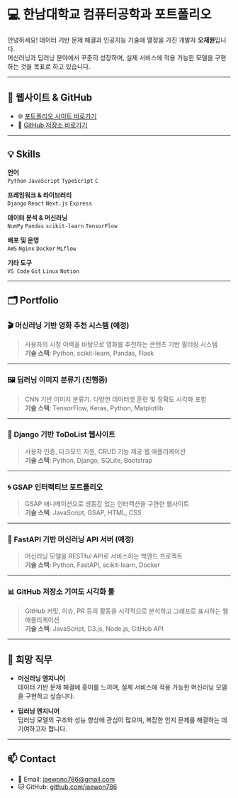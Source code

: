 # 💻 한남대학교 컴퓨터공학과 포트폴리오

안녕하세요! 데이터 기반 문제 해결과 인공지능 기술에 열정을 가진 개발자 **오재원**입니다.  
머신러닝과 딥러닝 분야에서 꾸준히 성장하며, 실제 서비스에 적용 가능한 모델을 구현하는 것을 목표로 하고 있습니다.

---

## 🔗 웹사이트 & GitHub

- 🌐 [포트폴리오 사이트 바로가기](https://jaewon786.github.io/jaewon786/)
- 📁 [GitHub 저장소 바로가기](https://github.com/jaewon786/jaewon786)

---

## 💡 Skills

**언어**  
`Python` `JavaScript` `TypeScript` `C`

**프레임워크 & 라이브러리**  
`Django` `React` `Next.js` `Express`

**데이터 분석 & 머신러닝**  
`NumPy` `Pandas` `scikit-learn` `TensorFlow`

**배포 및 운영**  
`AWS` `Nginx` `Docker` `MLflow`

**기타 도구**  
`VS Code` `Git` `Linux` `Notion`

---

## 🗂️ Portfolio

### 🎬 머신러닝 기반 영화 추천 시스템 (예정)
> 사용자의 시청 이력을 바탕으로 영화를 추천하는 콘텐츠 기반 필터링 시스템  
**기술 스택**: Python, scikit-learn, Pandas, Flask

---

### 🖼️ 딥러닝 이미지 분류기 (진행중)
> CNN 기반 이미지 분류기. 다양한 데이터셋 훈련 및 정확도 시각화 포함  
**기술 스택**: TensorFlow, Keras, Python, Matplotlib

---

### 📝 Django 기반 ToDoList 웹사이트
> 사용자 인증, 다크모드 지원, CRUD 기능 제공 웹 애플리케이션  
**기술 스택**: Python, Django, SQLite, Bootstrap

---

### 🌀 GSAP 인터랙티브 포트폴리오
> GSAP 애니메이션으로 생동감 있는 인터랙션을 구현한 웹사이트  
**기술 스택**: JavaScript, GSAP, HTML, CSS

---

### 🚀 FastAPI 기반 머신러닝 API 서버 (예정)
> 머신러닝 모델을 RESTful API로 서비스하는 백엔드 프로젝트  
**기술 스택**: Python, FastAPI, scikit-learn, Docker

---

### 📊 GitHub 저장소 기여도 시각화 툴
> GitHub 커밋, 이슈, PR 등의 활동을 시각적으로 분석하고 그래프로 표시하는 웹 애플리케이션  
**기술 스택**: JavaScript, D3.js, Node.js, GitHub API

---

## 🎯 희망 직무

- **머신러닝 엔지니어**  
  데이터 기반 문제 해결에 흥미를 느끼며, 실제 서비스에 적용 가능한 머신러닝 모델을 구현하고 싶습니다.

- **딥러닝 엔지니어**  
  딥러닝 모델의 구조와 성능 향상에 관심이 많으며, 복잡한 인지 문제를 해결하는 데 기여하고자 합니다.

---

## 📫 Contact

- 📧 Email: [jaewono786@gmail.com](mailto:jaewono786@gmail.com)  
- 🐱 GitHub: [github.com/jaewon786](https://github.com/jaewon786)
